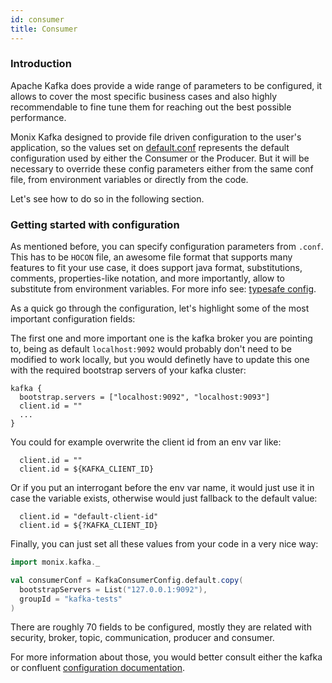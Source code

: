 ```yaml
---
id: consumer
title: Consumer
---
```


### Introduction

Apache Kafka does provide a wide range of parameters to be configured, it allows to cover the most specific business cases and also highly recommendable to fine tune them for reaching out the best 
possible performance.

Monix Kafka designed to provide file driven configuration to the user's application, so the values set on [default.conf](/examples/src/it/resources/default.conf) represents the default configuration used 
by either the Consumer or the Producer. But it will be necessary to override these config parameters either from the same conf file, from environment variables or directly from the code. 

Let's see how to do so in the following section.

### Getting started with configuration

As mentioned before, you can specify configuration parameters from `.conf`. This has to be `HOCON` file, 
an awesome file format that supports many features to fit your use case, it does support java format, substitutions, comments, properties-like notation, and more importantly, allow to substitute from environment variables. 
For more info see: [typesafe config](https://github.com/lightbend/config).

As a quick go through the configuration, let's highlight some of the most important configuration fields:

The first one and more important one is the kafka broker you are pointing to, being as default `localhost:9092` would probably don't need to be modified to work locally, but you would definetly 
have to update this one with the required bootstrap servers of your kafka cluster:

```hocon
kafka {
  bootstrap.servers = ["localhost:9092", "localhost:9093"]
  client.id = ""
  ...
}
```

You could for example overwrite the client id from an env var like:

```hocon
  client.id = ""
  client.id = ${KAFKA_CLIENT_ID}
```

Or if you put an interrogant before the env var name, it would just use it in case the variable exists, otherwise would just fallback to the default value:

```hocon
  client.id = "default-client-id"
  client.id = ${?KAFKA_CLIENT_ID}
```

Finally, you can just set all these values from your code in a very nice way:

```scala
import monix.kafka._

val consumerConf = KafkaConsumerConfig.default.copy(
  bootstrapServers = List("127.0.0.1:9092"),
  groupId = "kafka-tests"
)
```

There are roughly 70 fields to be configured, mostly they are related with security, broker, topic, communication, producer and consumer.

For more information about those, you would better consult either the kafka or confluent [configuration documentation](https://docs.confluent.io/current/installation/configuration/index.html).  

